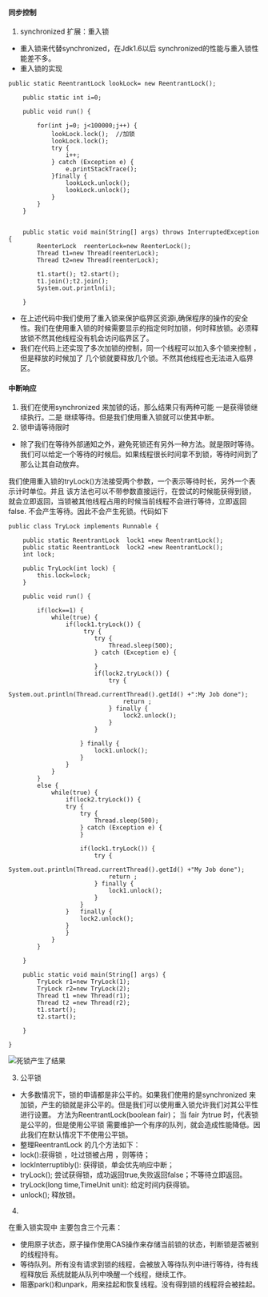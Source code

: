 #### 同步控制
1. synchronized 扩展：重入锁
- 重入锁来代替synchronized，在Jdk1.6以后 synchronized的性能与重入锁性能差不多。
- 重入锁的实现
```
public static ReentrantLock lookLock= new ReentrantLock();
	
	public static int i=0;
	
	public void run() {
		
		for(int j=0; j<100000;j++) {
			lookLock.lock();  //加锁
			lookLock.lock();
			try {
				i++;
			} catch (Exception e) {
				e.printStackTrace();
			}finally {
				lookLock.unlock();
				lookLock.unlock();
			}
		}
	}

	
	public static void main(String[] args) throws InterruptedException {
		ReenterLock  reenterLock=new ReenterLock();
		Thread t1=new Thread(reenterLock);
		Thread t2=new Thread(reenterLock);
		
		t1.start(); t2.start();
		t1.join();t2.join();
		System.out.println(i);
	
	}
```
- 在上述代码中我们使用了重入锁来保护临界区资源i,确保程序的操作的安全性。我们在使用重入锁的时候需要显示的指定何时加锁，何时释放锁。必须释放锁不然其他线程没有机会访问临界区了。
- 我们在代码上还实现了多次加锁的控制，同一个线程可以加入多个锁来控制 ，但是释放的时候加了 几个锁就要释放几个锁。不然其他线程也无法进入临界区。
#### 中断响应
1. 我们在使用synchronized 来加锁的话，那么结果只有两种可能 一是获得锁继续执行。二是 继续等待。但是我们使用重入锁就可以使其中断。
2. 锁申请等待限时
- 除了我们在等待外部通知之外，避免死锁还有另外一种方法。就是限时等待。我们可以给定一个等待的时候后。如果线程很长时间拿不到锁，等待时间到了那么让其自动放弃。

我们使用重入锁的tryLock()方法接受两个参数，一个表示等待时长，另外一个表示计时单位。并且 该方法也可以不带参数直接运行，在尝试的时候能获得到锁，就会立即返回，当锁被其他线程占用的时候当前线程不会进行等待，立即返回false. 不会产生等待。因此不会产生死锁。代码如下
```
public class TryLock implements Runnable {

	public static ReentrantLock  lock1 =new ReentrantLock();
	public static ReentrantLock  lock2 =new ReentrantLock();
	int lock;
	
	public TryLock(int lock) {
		this.lock=lock;
	}
	
	public void run() {
		
		if(lock==1) {
			while(true) {
				if(lock1.tryLock()) {
					 try {
						try {
							Thread.sleep(500);
						} catch (Exception e) {
							
						}
						if(lock2.tryLock()) {
							try {
								System.out.println(Thread.currentThread().getId() +":My Job done");
								return ;
							} finally {
								lock2.unlock();
							}
						}
						
					} finally {
						lock1.unlock();
					}
				}
			}
		}
		else {
			while(true) {
				if(lock2.tryLock()) {	
				try {
					try {
						Thread.sleep(500);
					} catch (Exception e) {
					}
					
					if(lock1.tryLock()) {
						try {
							System.out.println(Thread.currentThread().getId() +"My Job done");
							return ;
						} finally {
							lock1.unlock();
						}
					}
				}	finally {
					lock2.unlock();
				}
				}
			}
		}

	}	
	
	public static void main(String[] args) {
		TryLock r1=new TryLock(1);
		TryLock r2=new TryLock(2);
		Thread t1 =new Thread(r1);
		Thread t2 =new Thread(r2);
		t1.start();
		t2.start();
		
	}
		
}
```
![死锁产生了结果](http://upload-images.jianshu.io/upload_images/4237685-a7de5d8eb7a5c6ac.png?imageMogr2/auto-orient/strip%7CimageView2/2/w/1240)

3. 公平锁
- 大多数情况下，锁的申请都是非公平的。如果我们使用的是synchronized 来加锁，产生的锁就是非公平的。但是我们可以使用重入锁允许我们对其公平性进行设置。 方法为ReentrantLock(boolean fair)；  当 fair  为true 时，代表锁是公平的，但是使用公平锁 需要维护一个有序的队列，就会造成性能降低。因此我们在默认情况下不使用公平锁。
- 整理ReentrantLock 的几个方法如下：
- lock():获得锁 ，吐过锁被占用 ，则等待；
- lockInterruptibly(): 获得锁，单会优先响应中断；
- tryLock(); 尝试获得锁，成功返回true,失败返回false；不等待立即返回。
- tryLock(long time,TimeUnit unit): 给定时间内获得锁。
- unlock(); 释放锁。
4.
在重入锁实现中 主要包含三个元素：
- 使用原子状态，原子操作使用CAS操作来存储当前锁的状态，判断锁是否被别的线程持有。
- 等待队列。所有没有请求到锁的线程，会被放入等待队列中进行等待，待有线程释放后 系统就能从队列中唤醒一个线程，继续工作。
- 阻塞park()和unpark，用来挂起和恢复线程。没有得到锁的线程将会被挂起。
